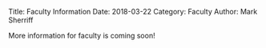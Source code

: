 Title: Faculty Information
Date: 2018-03-22
Category: Faculty
Author: Mark Sherriff

More information for faculty is coming soon!